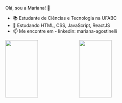 Olá, sou a Mariana! 👋

- 📚 Estudante de Ciências e Tecnologia na UFABC
- 🌱 Estudando HTML, CSS, JavaScript, ReactJS
- 📫 Me encontre em - linkedin: mariana-agostinelli

<div>
  <img height="180em" width="45%" margin-right="20em" src="https://github-readme-stats.vercel.app/api?username=maagostinelli&theme=discord_old_blurple"/>
  <img height="180em" width="45%" src="https://github-readme-stats.vercel.app/api/top-langs/?username=maagostinelli&layout=compact&langs_count=4&theme=discord_old_blurple"/>
</div>
